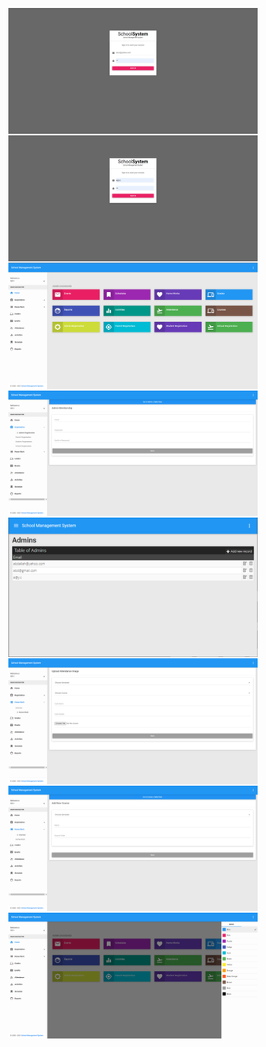 ![LogIn](<s (1).png?raw=true>)
![LogIn2](<s (2).png?raw=true>)
![Home](<s (3).png?raw=true>)
![entity](<s (4).png?raw=true>)
![entity](<s (6).png?raw=true>)
![entity](<s (7).png?raw=true>)
![entity](<s (8).png?raw=true>)
![entity](<s (9).png?raw=true>)
